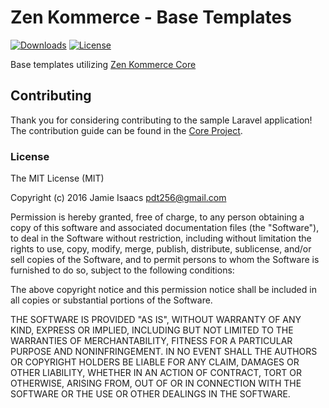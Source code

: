 # Zen Kommerce - Base Templates

[![Downloads](https://img.shields.io/packagist/dt/inklabs/kommerce-templates.svg)](https://packagist.org/packages/inklabs/kommerce-templates)
[![License](https://img.shields.io/packagist/l/inklabs/kommerce-templates.svg)](https://github.com/inklabs/kommerce-templates/blob/master/LICENSE.txt)

Base templates utilizing [Zen Kommerce Core](https://github.com/inklabs/kommerce-core)

## Contributing

Thank you for considering contributing to the sample Laravel application! The contribution guide can be found in the [Core Project](https://github.com/inklabs/kommerce-core/blob/master/CONTRIBUTING.md).

### License

The MIT License (MIT)

Copyright (c) 2016 Jamie Isaacs <pdt256@gmail.com>

Permission is hereby granted, free of charge, to any person obtaining a copy
of this software and associated documentation files (the "Software"), to deal
in the Software without restriction, including without limitation the rights
to use, copy, modify, merge, publish, distribute, sublicense, and/or sell
copies of the Software, and to permit persons to whom the Software is
furnished to do so, subject to the following conditions:

The above copyright notice and this permission notice shall be included in
all copies or substantial portions of the Software.

THE SOFTWARE IS PROVIDED "AS IS", WITHOUT WARRANTY OF ANY KIND, EXPRESS OR
IMPLIED, INCLUDING BUT NOT LIMITED TO THE WARRANTIES OF MERCHANTABILITY,
FITNESS FOR A PARTICULAR PURPOSE AND NONINFRINGEMENT. IN NO EVENT SHALL THE
AUTHORS OR COPYRIGHT HOLDERS BE LIABLE FOR ANY CLAIM, DAMAGES OR OTHER
LIABILITY, WHETHER IN AN ACTION OF CONTRACT, TORT OR OTHERWISE, ARISING FROM,
OUT OF OR IN CONNECTION WITH THE SOFTWARE OR THE USE OR OTHER DEALINGS IN
THE SOFTWARE.
